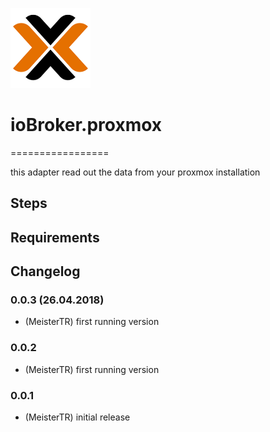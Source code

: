 ![Logo](admin/logo.png)
# ioBroker.proxmox
=================

this adapter read out the data from your proxmox installation

## Steps 
## Requirements

## Changelog
### 0.0.3 (26.04.2018)
* (MeisterTR) first running version
### 0.0.2
* (MeisterTR) first running version
### 0.0.1
* (MeisterTR) initial release
